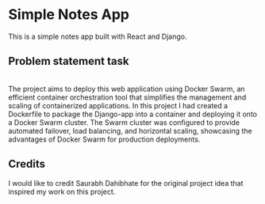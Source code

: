# Simple Notes App
This is a simple notes app built with React and Django.

## Problem statement task
<br>
The project aims to deploy this web application using Docker Swarm, an efficient container orchestration tool that simplifies the management and scaling of containerized applications. In this project I had created a Dockerfile to package the Django-app into a container and deploying it onto a Docker Swarm cluster. The Swarm cluster was configured to provide automated failover, load balancing, and horizontal scaling, showcasing the advantages of Docker Swarm for production deployments.


## Credits
I would like to credit Saurabh Dahibhate for the original project idea that inspired my work on this project.
